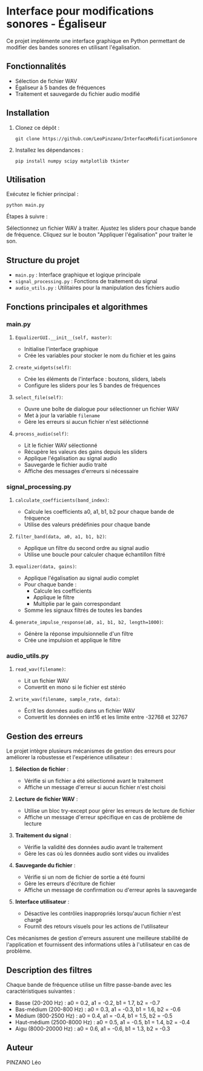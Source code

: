 # Interface pour modifications sonores - Égaliseur

Ce projet implémente une interface graphique en Python permettant de modifier des bandes sonores en utilisant l'égalisation.

## Fonctionnalités

- Sélection de fichier WAV
- Égaliseur à 5 bandes de fréquences
- Traitement et sauvegarde du fichier audio modifié

## Installation

1. Clonez ce dépôt :
   ```
   git clone https://github.com/LeoPinzano/InterfaceModificationSonore
   ```

2. Installez les dépendances :
   ```
   pip install numpy scipy matplotlib tkinter
   ```
## Utilisation

Exécutez le fichier principal :

```
python main.py
```

Étapes à suivre :

Sélectionnez un fichier WAV à traiter.
Ajustez les sliders pour chaque bande de fréquence.
Cliquez sur le bouton "Appliquer l'égalisation" pour traiter le son.

## Structure du projet

- `main.py` : Interface graphique et logique principale
- `signal_processing.py` : Fonctions de traitement du signal
- `audio_utils.py` : Utilitaires pour la manipulation des fichiers audio

## Fonctions principales et algorithmes

### main.py

1. `EqualizerGUI.__init__(self, master)`:
   - Initialise l'interface graphique
   - Crée les variables pour stocker le nom du fichier et les gains

2. `create_widgets(self)`:
   - Crée les éléments de l'interface : boutons, sliders, labels
   - Configure les sliders pour les 5 bandes de fréquences

3. `select_file(self)`:
   - Ouvre une boîte de dialogue pour sélectionner un fichier WAV
   - Met à jour la variable `filename`
   - Gère les erreurs si aucun fichier n'est séléctionné

4. `process_audio(self)`:
   - Lit le fichier WAV sélectionné
   - Récupère les valeurs des gains depuis les sliders
   - Applique l'égalisation au signal audio
   - Sauvegarde le fichier audio traité
   - Affiche des messages d'erreurs si nécessaire

### signal_processing.py

1. `calculate_coefficients(band_index)`:
   - Calcule les coefficients a0, a1, b1, b2 pour chaque bande de fréquence
   - Utilise des valeurs prédéfinies pour chaque bande

2. `filter_band(data, a0, a1, b1, b2)`:
   - Applique un filtre du second ordre au signal audio
   - Utilise une boucle pour calculer chaque échantillon filtré

3. `equalizer(data, gains)`:
   - Applique l'égalisation au signal audio complet
   - Pour chaque bande :
     - Calcule les coefficients
     - Applique le filtre
     - Multiplie par le gain correspondant
   - Somme les signaux filtrés de toutes les bandes

4. `generate_impulse_response(a0, a1, b1, b2, length=1000)`:
   - Génère la réponse impulsionnelle d'un filtre
   - Crée une impulsion et applique le filtre

### audio_utils.py

1. `read_wav(filename)`:
   - Lit un fichier WAV
   - Convertit en mono si le fichier est stéréo

2. `write_wav(filename, sample_rate, data)`:
   - Écrit les données audio dans un fichier WAV
   - Convertit les données en int16 et les limite entre -32768 et 32767

## Gestion des erreurs

Le projet intègre plusieurs mécanismes de gestion des erreurs pour améliorer la robustesse et l'expérience utilisateur :

1. **Sélection de fichier** :
   - Vérifie si un fichier a été sélectionné avant le traitement
   - Affiche un message d'erreur si aucun fichier n'est choisi

2. **Lecture de fichier WAV** :
   - Utilise un bloc try-except pour gérer les erreurs de lecture de fichier
   - Affiche un message d'erreur spécifique en cas de problème de lecture

3. **Traitement du signal** :
   - Vérifie la validité des données audio avant le traitement
   - Gère les cas où les données audio sont vides ou invalides

4. **Sauvegarde du fichier** :
   - Vérifie si un nom de fichier de sortie a été fourni
   - Gère les erreurs d'écriture de fichier
   - Affiche un message de confirmation ou d'erreur après la sauvegarde

5. **Interface utilisateur** :
   - Désactive les contrôles inappropriés lorsqu'aucun fichier n'est chargé
   - Fournit des retours visuels pour les actions de l'utilisateur

Ces mécanismes de gestion d'erreurs assurent une meilleure stabilité de l'application et fournissent des informations utiles à l'utilisateur en cas de problème.

## Description des filtres

Chaque bande de fréquence utilise un filtre passe-bande avec les caractéristiques suivantes :

- Basse (20-200 Hz) : a0 = 0.2, a1 = -0.2, b1 = 1.7, b2 = -0.7
- Bas-médium (200-800 Hz) : a0 = 0.3, a1 = -0.3, b1 = 1.6, b2 = -0.6
- Médium (800-2500 Hz) : a0 = 0.4, a1 = -0.4, b1 = 1.5, b2 = -0.5
- Haut-médium (2500-8000 Hz) : a0 = 0.5, a1 = -0.5, b1 = 1.4, b2 = -0.4
- Aigu (8000-20000 Hz) : a0 = 0.6, a1 = -0.6, b1 = 1.3, b2 = -0.3

## Auteur

PINZANO Léo
